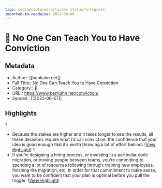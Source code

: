 ```yaml
---
tags: media/captures/articles status/integrate
imported-to-readwise: 2022-06-08
---
```

# 📰 No One Can Teach You to Have Conviction

## Metadata
- Author:: [[benkuhn.net]]
- Full Title:: No One Can Teach You to Have Conviction
- Category:: 📰
- URL:: https://www.benkuhn.net/conviction/
- Synced:: [[2022-06-07]]

## Highlights
1
- Because the stakes are higher and it takes longer to see the results, all these decisions require what I’d call conviction: the confidence that your idea is good enough that it’s worth throwing a lot of effort behind. ([View Highlight](https://instapaper.com/read/1511474895/19755912))
1
- If you’re designing a hiring process, or investing in a particular code migration, or moving people between teams, you’re committing to spending a lot of resources following through: training new employees, finishing the migration, etc. In order for that commitment to make sense, you want to be confident that your plan is optimal before you pull the trigger. ([View Highlight](https://instapaper.com/read/1511474895/19755916))
